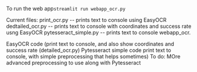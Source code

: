 

To run the web app`streamlit run webapp_ocr.py` 

Current files:
print_ocr.py  -- prints text to console using EasyOCR
dedtailed_ocr.py  -- prints text to console with coordinates and success rate usng EasyOCR
pytesseract_simple.py  -- prints text to console
webapp_ocr.

EasyOCR code (print text to console, and also show coordinates and success rate (detailed_ocr.py)
Pytesseract simple code print text to console, with simple preprocessing  that helps sometimes)
To do: MOre advanced preprocessing to use along with Pytesseract


